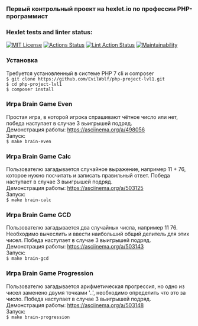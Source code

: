 ### Первый контрольный проект на hexlet.io по профессии PHP-программист

### Hexlet tests and linter status:
[![MIT License](https://img.shields.io/github/license/EvilWolf/php-project-lvl1)](https://github.com/EvilWolf/php-project-lvl1/blob/main/LICENSE)
[![Actions Status](https://github.com/EvilWolf/php-project-lvl1/workflows/hexlet-check/badge.svg)](https://github.com/EvilWolf/php-project-lvl1/actions)
[![Lint Action Status](https://github.com/EvilWolf/php-project-lvl1/workflows/lint-php-codesniffer/badge.svg)](https://github.com/EvilWolf/php-project-lvl1/actions)
[![Maintainability](https://api.codeclimate.com/v1/badges/5097687603c15a0240ce/maintainability)](https://codeclimate.com/github/EvilWolf/php-project-lvl1/maintainability)

### Установка
Требуется установленный в системе PHP 7 cli и composer  
`$ git clone https://github.com/EvilWolf/php-project-lvl1.git`  
`$ cd php-project-lvl1`  
`$ composer install`  

### Игра Brain Game Even
Простая игра, в которой игрока спрашивают чётное число или нет, победа наступает в случае 3 выигрышей подряд.  
Демонстрация работы: https://asciinema.org/a/498056  
Запуск:  
`$ make brain-even`

### Игра Brain Game Calc
Пользователю загадывается случайное выражение, например 11 + 76, которое нужно посчитать и записать правильный ответ. Победа наступает в случае 3 выигрышей подряд.    
Демонстрация работы: https://asciinema.org/a/503125  
Запуск:  
`$ make brain-calc`

### Игра Brain Game GCD
Пользователю загадывается два случайных числа, например 11 76. Необходимо вычеслить и ввести наибольший общий делитель для этих чисел. Победа наступает в случае 3 выигрышей подряд.    
Демонстрация работы: https://asciinema.org/a/503143  
Запуск:  
`$ make brain-gcd`

### Игра Brain Game Progression
Пользователю загадывается арифметическая прогрессия, но одно из чисел заменено двумя точками '..', необходимо определить что это за число. Победа наступает в случае 3 выигрышей подряд.    
Демонстрация работы: https://asciinema.org/a/503148  
Запуск:  
`$ make brain-progression`
